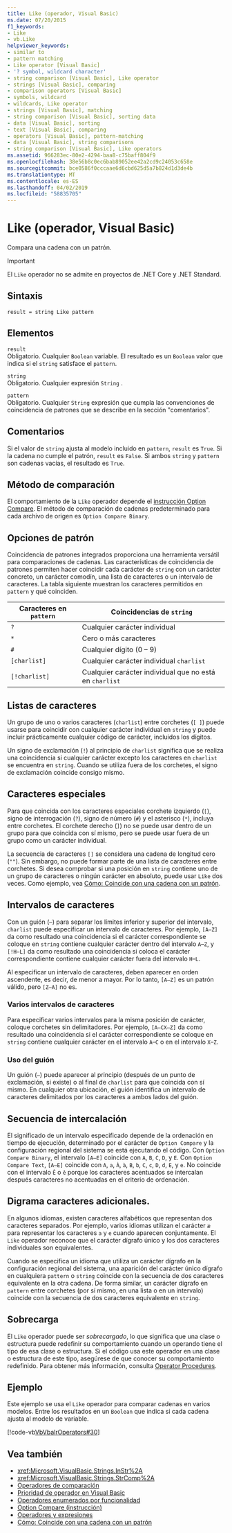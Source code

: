 ```yaml
---
title: Like (operador, Visual Basic)
ms.date: 07/20/2015
f1_keywords:
- Like
- vb.Like
helpviewer_keywords:
- similar to
- pattern matching
- Like operator [Visual Basic]
- '? symbol, wildcard character'
- string comparison [Visual Basic], Like operator
- strings [Visual Basic], comparing
- comparison operators [Visual Basic]
- symbols, wildcard
- wildcards, Like operator
- strings [Visual Basic], matching
- string comparison [Visual Basic], sorting data
- data [Visual Basic], sorting
- text [Visual Basic], comparing
- operators [Visual Basic], pattern-matching
- data [Visual Basic], string comparisons
- string comparison [Visual Basic], Like operators
ms.assetid: 966283ec-80e2-4294-baa8-c75baff804f9
ms.openlocfilehash: 38e56b8c0ec6bab89052ee42a2cd9c24053c658e
ms.sourcegitcommit: bce0586f0cccaae6d6cbd625d5a7b824d1d3de4b
ms.translationtype: MT
ms.contentlocale: es-ES
ms.lasthandoff: 04/02/2019
ms.locfileid: "58835705"
---
```

# <a name="like-operator-visual-basic"></a>Like (operador, Visual Basic)
Compara una cadena con un patrón.  

> [!IMPORTANT]
> El `Like` operador no se admite en proyectos de .NET Core y .NET Standard.

## <a name="syntax"></a>Sintaxis  
  
```  
result = string Like pattern  
```  
  
## <a name="parts"></a>Elementos  
 `result`  
 Obligatorio. Cualquier `Boolean` variable. El resultado es un `Boolean` valor que indica si el `string` satisface el `pattern`.  
  
 `string`  
 Obligatorio. Cualquier expresión `String` .  
  
 `pattern`  
 Obligatorio. Cualquier `String` expresión que cumpla las convenciones de coincidencia de patrones que se describe en la sección "comentarios".  
  
## <a name="remarks"></a>Comentarios  
 Si el valor de `string` ajusta al modelo incluido en `pattern`, `result` es `True`. Si la cadena no cumple el patrón, `result` es `False`. Si ambos `string` y `pattern` son cadenas vacías, el resultado es `True`.  
  
## <a name="comparison-method"></a>Método de comparación  
 El comportamiento de la `Like` operador depende el [instrucción Option Compare](../../../visual-basic/language-reference/statements/option-compare-statement.md). El método de comparación de cadenas predeterminado para cada archivo de origen es `Option Compare Binary`.  
  
## <a name="pattern-options"></a>Opciones de patrón  
 Coincidencia de patrones integrados proporciona una herramienta versátil para comparaciones de cadenas. Las características de coincidencia de patrones permiten hacer coincidir cada carácter de `string` con un carácter concreto, un carácter comodín, una lista de caracteres o un intervalo de caracteres. La tabla siguiente muestran los caracteres permitidos en `pattern` y qué coinciden.  
  
|Caracteres en `pattern`|Coincidencias de `string`|  
|-----------------------------|-------------------------|  
|`?`|Cualquier carácter individual|  
|`*`|Cero o más caracteres|  
|`#`|Cualquier dígito (0 – 9)|  
|`[charlist]`|Cualquier carácter individual `charlist`|  
|`[!charlist]`|Cualquier carácter individual que no está en `charlist`|  
  
## <a name="character-lists"></a>Listas de caracteres  
 Un grupo de uno o varios caracteres (`charlist`) entre corchetes (`[ ]`) puede usarse para coincidir con cualquier carácter individual en `string` y puede incluir prácticamente cualquier código de carácter, incluidos los dígitos.  
  
 Un signo de exclamación (`!`) al principio de `charlist` significa que se realiza una coincidencia si cualquier carácter excepto los caracteres en `charlist` se encuentra en `string`. Cuando se utiliza fuera de los corchetes, el signo de exclamación coincide consigo mismo.  
  
## <a name="special-characters"></a>Caracteres especiales  
 Para que coincida con los caracteres especiales corchete izquierdo (`[`), signo de interrogación (`?`), signo de número (`#`) y el asterisco (`*`), incluya entre corchetes. El corchete derecho (`]`) no se puede usar dentro de un grupo para que coincida con sí mismo, pero se puede usar fuera de un grupo como un carácter individual.  
  
 La secuencia de caracteres `[]` se considera una cadena de longitud cero (`""`). Sin embargo, no puede formar parte de una lista de caracteres entre corchetes. Si desea comprobar si una posición en `string` contiene uno de un grupo de caracteres o ningún carácter en absoluto, puede usar `Like` dos veces. Como ejemplo, vea [Cómo: Coincide con una cadena con un patrón](../../../visual-basic/programming-guide/language-features/operators-and-expressions/how-to-match-a-string-against-a-pattern.md).  
  
## <a name="character-ranges"></a>Intervalos de caracteres  
 Con un guión (`–`) para separar los límites inferior y superior del intervalo, `charlist` puede especificar un intervalo de caracteres. Por ejemplo, `[A–Z]` da como resultado una coincidencia si el carácter correspondiente se coloque en `string` contiene cualquier carácter dentro del intervalo `A`–`Z`, y `[!H–L]` da como resultado una coincidencia si coloca el carácter correspondiente contiene cualquier carácter fuera del intervalo `H`–`L`.  
  
 Al especificar un intervalo de caracteres, deben aparecer en orden ascendente, es decir, de menor a mayor. Por lo tanto, `[A–Z]` es un patrón válido, pero `[Z–A]` no es.  
  
### <a name="multiple-character-ranges"></a>Varios intervalos de caracteres  
 Para especificar varios intervalos para la misma posición de carácter, coloque corchetes sin delimitadores. Por ejemplo, `[A–CX–Z]` da como resultado una coincidencia si el carácter correspondiente se coloque en `string` contiene cualquier carácter en el intervalo `A`–`C` o en el intervalo `X`–`Z`.  
  
### <a name="usage-of-the-hyphen"></a>Uso del guión  
 Un guión (`–`) puede aparecer al principio (después de un punto de exclamación, si existe) o al final de `charlist` para que coincida con sí mismo. En cualquier otra ubicación, el guión identifica un intervalo de caracteres delimitados por los caracteres a ambos lados del guión.  
  
## <a name="collating-sequence"></a>Secuencia de intercalación  
 El significado de un intervalo especificado depende de la ordenación en tiempo de ejecución, determinado por el carácter de `Option Compare` y la configuración regional del sistema se está ejecutando el código. Con `Option Compare Binary`, el intervalo `[A–E]` coincide con `A`, `B`, `C`, `D`, y `E`. Con `Option Compare Text`, `[A–E]` coincide con `A`, `a`, `À`, `à`, `B`, `b`, `C`, `c`, `D`, `d`, `E`, y `e`. No coincide con el intervalo `Ê` o `ê` porque los caracteres acentuados se intercalan después caracteres no acentuadas en el criterio de ordenación.  
  
## <a name="digraph-characters"></a>Digrama caracteres adicionales.  
 En algunos idiomas, existen caracteres alfabéticos que representan dos caracteres separados. Por ejemplo, varios idiomas utilizan el carácter `æ` para representar los caracteres `a` y `e` cuando aparecen conjuntamente. El `Like` operador reconoce que el carácter dígrafo único y los dos caracteres individuales son equivalentes.  
  
 Cuando se especifica un idioma que utiliza un carácter dígrafo en la configuración regional del sistema, una aparición del carácter único dígrafo en cualquiera `pattern` o `string` coincide con la secuencia de dos caracteres equivalente en la otra cadena. De forma similar, un carácter dígrafo en `pattern` entre corchetes (por sí mismo, en una lista o en un intervalo) coincide con la secuencia de dos caracteres equivalente en `string`.  
  
## <a name="overloading"></a>Sobrecarga  
 El `Like` operador puede ser *sobrecargado*, lo que significa que una clase o estructura puede redefinir su comportamiento cuando un operando tiene el tipo de esa clase o estructura. Si el código usa este operador en una clase o estructura de este tipo, asegúrese de que conocer su comportamiento redefinido. Para obtener más información, consulta [Operator Procedures](../../../visual-basic/programming-guide/language-features/procedures/operator-procedures.md).  
  
## <a name="example"></a>Ejemplo  
 Este ejemplo se usa el `Like` operador para comparar cadenas en varios modelos. Entre los resultados en un `Boolean` que indica si cada cadena ajusta al modelo de variable.  
  
 [!code-vb[VbVbalrOperators#30](~/samples/snippets/visualbasic/VS_Snippets_VBCSharp/VbVbalrOperators/VB/Class1.vb#30)]  
  
## <a name="see-also"></a>Vea también

- <xref:Microsoft.VisualBasic.Strings.InStr%2A>
- <xref:Microsoft.VisualBasic.Strings.StrComp%2A>
- [Operadores de comparación](../../../visual-basic/language-reference/operators/comparison-operators.md)
- [Prioridad de operador en Visual Basic](../../../visual-basic/language-reference/operators/operator-precedence.md)
- [Operadores enumerados por funcionalidad](../../../visual-basic/language-reference/operators/operators-listed-by-functionality.md)
- [Option Compare (instrucción)](../../../visual-basic/language-reference/statements/option-compare-statement.md)
- [Operadores y expresiones](../../../visual-basic/programming-guide/language-features/operators-and-expressions/index.md)
- [Cómo: Coincide con una cadena con un patrón](../../../visual-basic/programming-guide/language-features/operators-and-expressions/how-to-match-a-string-against-a-pattern.md)
